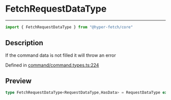 

# FetchRequestDataType

<div class="api-docs__separator" data-reactroot="">

---

</div><div class="api-docs__import" data-reactroot="">

```ts
import { FetchRequestDataType } from "@hyper-fetch/core"
```

</div><div class="api-docs__section">

## Description

</div><div class="api-docs__description"><span class="api-docs__do-not-parse">

If the command data is not filled it will throw an error

</span></div><p class="api-docs__definition">

Defined in [command/command.types.ts:224](https://github.com/BetterTyped/hyper-fetch/blob/4197368e/packages/core/src/command/command.types.ts#L224)

</p><div class="api-docs__section">

## Preview

</div><div class="api-docs__preview type single">

```ts
type FetchRequestDataType<RequestDataType,HasData> = RequestDataType extends NegativeTypes ? { data?: NegativeTypes } : HasData extends true ? { data?: NegativeTypes } : { data: RequestDataType };
```

</div>